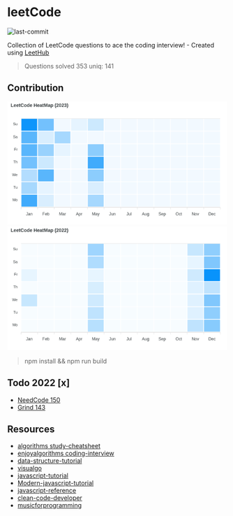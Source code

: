 # leetCode

![last-commit](https://img.shields.io/github/last-commit/tinoschroeter/leetCode.svg?style=flat)

Collection of LeetCode questions to ace the coding interview! - Created using [LeetHub](https://github.com/QasimWani/LeetHub)

> Questions solved 353 uniq: 141

## Contribution 

![heatmap](https://raw.githubusercontent.com/tinoschroeter/leetCode/master/heatmap.png)
![heatmap](https://raw.githubusercontent.com/tinoschroeter/leetCode/master/heatmap_2022.png)

> npm install && npm run build

## Todo 2022 [x]

* [NeedCode 150](https://neetcode.io/practice)
* [Grind 143](https://www.techinterviewhandbook.org/grind75?weeks=26&hours=23&difficulty=Easy&difficulty=Medium)

## Resources

* [algorithms study-cheatsheet](https://www.techinterviewhandbook.org/algorithms/study-cheatsheet/)
* [enjoyalgorithms coding-interview](https://www.enjoyalgorithms.com/coding-interview/)
* [data-structure-tutorial](https://www.javatpoint.com/data-structure-tutorial)
* [visualgo](https://visualgo.net/en)
* [javascript-tutorial](https://www.javatpoint.com/javascript-tutorial)
* [Modern-javascript-tutorial](https://javascript.info/)
* [javascript-reference](https://developer.mozilla.org/en-US/docs/Web/JavaScript/Reference)
* [clean-code-developer](https://clean-code-developer.de)
* [musicforprogramming](https://musicforprogramming.net/latest/)
